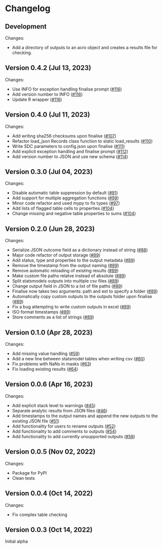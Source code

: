 # Changelog

## Development

Changes:
*   Add a directory of outputs to an acro object and creates a results file for checking.

## Version 0.4.2 (Jul 13, 2023)

Changes:
*   Use INFO for exception handling finalise prompt ([#116](https://github.com/AI-SDC/ACRO/pull/116))
*   Add version number to INFO ([#116](https://github.com/AI-SDC/ACRO/pull/116))
*   Update R wrapper ([#116](https://github.com/AI-SDC/ACRO/pull/116))

## Version 0.4.0 (Jul 11, 2023)

Changes:
*    Add writing sha256 checksums upon finalise ([#107](https://github.com/AI-SDC/ACRO/pull/107))
*    Refactor load_json Records class function to static load_results ([#110](https://github.com/AI-SDC/ACRO/pull/110))
*    Write SDC parameters to config.json upon finalise ([#111](https://github.com/AI-SDC/ACRO/pull/111))
*    Add explicit exception handling and finalise prompt ([#112](https://github.com/AI-SDC/ACRO/pull/112))
*    Add version number to JSON and use new schema ([#114](https://github.com/AI-SDC/ACRO/pull/114))

## Version 0.3.0 (Jul 04, 2023)

Changes:
*    Disable automatic table suppression by default ([#91](https://github.com/AI-SDC/ACRO/pull/91))
*    Add support for multiple aggregation functions ([#99](https://github.com/AI-SDC/ACRO/pull/99))
*    Minor code refactor and used mypy to fix types ([#97](https://github.com/AI-SDC/ACRO/pull/97))
*    Add lists of flagged table cells to properties ([#104](https://github.com/AI-SDC/ACRO/pull/104))
*    Change missing and negative table properties to sums ([#104](https://github.com/AI-SDC/ACRO/pull/104))

## Version 0.2.0 (Jun 28, 2023)

Changes:
*    Serialize JSON outcome field as a dictionary instead of string ([#88](https://github.com/AI-SDC/ACRO/pull/88))
*    Major code refactor of output storage ([#89](https://github.com/AI-SDC/ACRO/pull/89))
*    Add status, type and properties to the output metadata ([#89](https://github.com/AI-SDC/ACRO/pull/89))
*    Remove the timestamp from the output naming ([#89](https://github.com/AI-SDC/ACRO/pull/89))
*    Remove automatic reloading of existing results ([#89](https://github.com/AI-SDC/ACRO/pull/89))
*    Make custom file paths relatve instead of absolute ([#89](https://github.com/AI-SDC/ACRO/pull/89))
*    Split statsmodels outputs into multiple csv files ([#89](https://github.com/AI-SDC/ACRO/pull/89))
*    Change output field in JSON to a list of file paths ([#89](https://github.com/AI-SDC/ACRO/pull/89))
*    Finalise now takes two arguments: path and ext to specify a folder ([#89](https://github.com/AI-SDC/ACRO/pull/89))
*    Automatically copy custom outputs to the outputs folder upon finalise ([#89](https://github.com/AI-SDC/ACRO/pull/89))
*    Fix a bug attempting to write custom outputs in excel ([#89](https://github.com/AI-SDC/ACRO/pull/89))
*    ISO format timestamps ([#89](https://github.com/AI-SDC/ACRO/pull/89))
*    Store comments as a list of strings ([#89](https://github.com/AI-SDC/ACRO/pull/89))

## Version 0.1.0 (Apr 28, 2023)

Changes:
*    Add missing value handling ([#59](https://github.com/AI-SDC/ACRO/pull/59))
*    Add a new line between statsmodel tables when writing csv ([#60](https://github.com/AI-SDC/ACRO/pull/60))
*    Fix problems with NaNs in masks ([#63](https://github.com/AI-SDC/ACRO/pull/63))
*    Fix loading existing results ([#64](https://github.com/AI-SDC/ACRO/pull/64))

## Version 0.0.6 (Apr 16, 2023)

Changes:
*    Add explicit stack level to warnings ([#45](https://github.com/AI-SDC/ACRO/pull/45))
*    Separate analytic results from JSON files ([#46](https://github.com/AI-SDC/ACRO/pull/46))
*    Add timestamps to the output names and append the new outputs to the existing JSON file ([#51](https://github.com/AI-SDC/ACRO/pull/51))
*    Add functionality for users to rename outputs ([#52](https://github.com/AI-SDC/ACRO/pull/52))
*    Add functionality to add comments to outputs ([#54](https://github.com/AI-SDC/ACRO/pull/54))
*    Add functionality to add currently unsupported outputs ([#58](https://github.com/AI-SDC/ACRO/pull/58))

## Version 0.0.5 (Nov 02, 2022)

Changes:
*    Package for PyPI
*    Clean tests

## Version 0.0.4 (Oct 14, 2022)

Changes:
*    Fix complex table checking

## Version 0.0.3 (Oct 14, 2022)

Initial alpha
